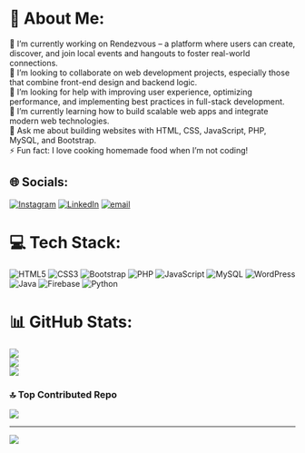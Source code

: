 # 💫 About Me:
🔭 I’m currently working on Rendezvous – a platform where users can create, discover, and join local events and hangouts to foster real-world connections.<br>👯 I’m looking to collaborate on web development projects, especially those that combine front-end design and backend logic.<br>🤝 I’m looking for help with improving user experience, optimizing performance, and implementing best practices in full-stack development.<br>🌱 I’m currently learning how to build scalable web apps and integrate modern web technologies.<br>💬 Ask me about building websites with HTML, CSS, JavaScript, PHP, MySQL, and Bootstrap.<br>⚡ Fun fact: I love cooking homemade food when I’m not coding!


## 🌐 Socials:
[![Instagram](https://img.shields.io/badge/Instagram-%23E4405F.svg?logo=Instagram&logoColor=white)](https://instagram.com/imcarl_) [![LinkedIn](https://img.shields.io/badge/LinkedIn-%230077B5.svg?logo=linkedin&logoColor=white)](https://linkedin.com/in/carl-harvey-miguel) [![email](https://img.shields.io/badge/Email-D14836?logo=gmail&logoColor=white)](mailto:carlharvey.miguel@gmail.com) 

# 💻 Tech Stack:
![HTML5](https://img.shields.io/badge/html5-%23E34F26.svg?style=for-the-badge&logo=html5&logoColor=white) ![CSS3](https://img.shields.io/badge/css3-%231572B6.svg?style=for-the-badge&logo=css3&logoColor=white) ![Bootstrap](https://img.shields.io/badge/bootstrap-%238511FA.svg?style=for-the-badge&logo=bootstrap&logoColor=white) ![PHP](https://img.shields.io/badge/php-%23777BB4.svg?style=for-the-badge&logo=php&logoColor=white) ![JavaScript](https://img.shields.io/badge/javascript-%23323330.svg?style=for-the-badge&logo=javascript&logoColor=%23F7DF1E) ![MySQL](https://img.shields.io/badge/mysql-4479A1.svg?style=for-the-badge&logo=mysql&logoColor=white) ![WordPress](https://img.shields.io/badge/WordPress-%23117AC9.svg?style=for-the-badge&logo=WordPress&logoColor=white) ![Java](https://img.shields.io/badge/java-%23ED8B00.svg?style=for-the-badge&logo=openjdk&logoColor=white) ![Firebase](https://img.shields.io/badge/firebase-%23039BE5.svg?style=for-the-badge&logo=firebase) ![Python](https://img.shields.io/badge/python-3670A0?style=for-the-badge&logo=python&logoColor=ffdd54)
# 📊 GitHub Stats:
![](https://github-readme-stats.vercel.app/api?username=DoodleSaurus&theme=tokyonight&hide_border=false&include_all_commits=true&count_private=true)<br/>
![](https://nirzak-streak-stats.vercel.app/?user=DoodleSaurus&theme=tokyonight&hide_border=false)<br/>
![](https://github-readme-stats.vercel.app/api/top-langs/?username=DoodleSaurus&theme=tokyonight&hide_border=false&include_all_commits=true&count_private=true&layout=compact)

### 🔝 Top Contributed Repo
![](https://github-contributor-stats.vercel.app/api?username=DoodleSaurus&limit=5&theme=tokyonight&combine_all_yearly_contributions=true)

---
[![](https://visitcount.itsvg.in/api?id=DoodleSaurus&icon=0&color=0)](https://visitcount.itsvg.in)

<!-- Proudly created with GPRM ( https://gprm.itsvg.in ) -->
